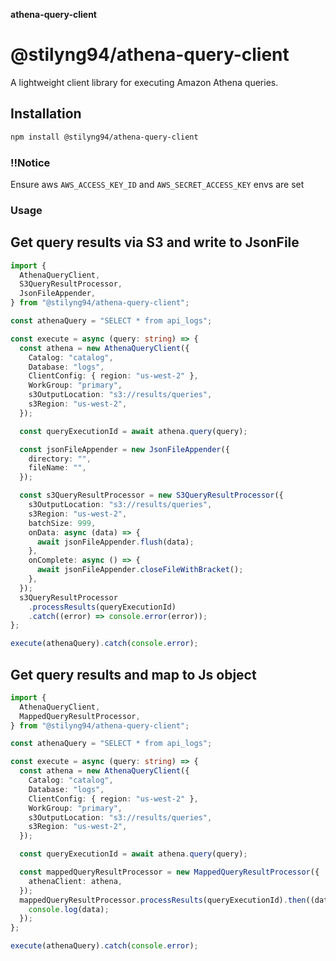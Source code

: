 **athena-query-client**

# @stilyng94/athena-query-client

A lightweight client library for executing Amazon Athena queries.

## Installation

```bash
npm install @stilyng94/athena-query-client
```

### !!Notice

Ensure aws `AWS_ACCESS_KEY_ID` and `AWS_SECRET_ACCESS_KEY` envs are set

### Usage

## Get query results via S3 and write to JsonFile

```typescript
import {
  AthenaQueryClient,
  S3QueryResultProcessor,
  JsonFileAppender,
} from "@stilyng94/athena-query-client";

const athenaQuery = "SELECT * from api_logs";

const execute = async (query: string) => {
  const athena = new AthenaQueryClient({
    Catalog: "catalog",
    Database: "logs",
    ClientConfig: { region: "us-west-2" },
    WorkGroup: "primary",
    s3OutputLocation: "s3://results/queries",
    s3Region: "us-west-2",
  });

  const queryExecutionId = await athena.query(query);

  const jsonFileAppender = new JsonFileAppender({
    directory: "",
    fileName: "",
  });

  const s3QueryResultProcessor = new S3QueryResultProcessor({
    s3OutputLocation: "s3://results/queries",
    s3Region: "us-west-2",
    batchSize: 999,
    onData: async (data) => {
      await jsonFileAppender.flush(data);
    },
    onComplete: async () => {
      await jsonFileAppender.closeFileWithBracket();
    },
  });
  s3QueryResultProcessor
    .processResults(queryExecutionId)
    .catch((error) => console.error(error));
};

execute(athenaQuery).catch(console.error);
```

## Get query results and map to Js object

```typescript
import {
  AthenaQueryClient,
  MappedQueryResultProcessor,
} from "@stilyng94/athena-query-client";

const athenaQuery = "SELECT * from api_logs";

const execute = async (query: string) => {
  const athena = new AthenaQueryClient({
    Catalog: "catalog",
    Database: "logs",
    ClientConfig: { region: "us-west-2" },
    WorkGroup: "primary",
    s3OutputLocation: "s3://results/queries",
    s3Region: "us-west-2",
  });

  const queryExecutionId = await athena.query(query);

  const mappedQueryResultProcessor = new MappedQueryResultProcessor({
    athenaClient: athena,
  });
  mappedQueryResultProcessor.processResults(queryExecutionId).then((data) => {
    console.log(data);
  });
};

execute(athenaQuery).catch(console.error);
```
